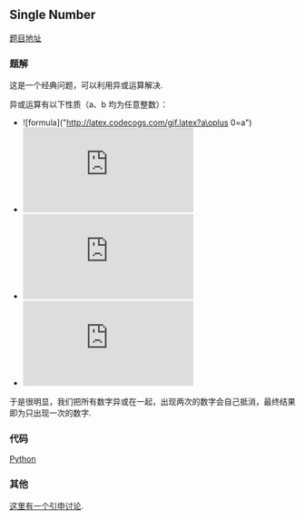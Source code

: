 ## Single Number

[题目地址](https://oj.leetcode.com/problems/single-number/)

### 题解

这是一个经典问题，可以利用异或运算解决.

异或运算有以下性质（a、b 均为任意整数）：

- ![formula]("http://latex.codecogs.com/gif.latex?a\oplus 0=a")
- ![formula](http://latex.codecogs.com/gif.latex?a%5Coplus%2520a%3D0)
- ![formula](http://latex.codecogs.com/gif.latex?a%5Coplus%2520b%3Db%5Coplus%2520a)
- ![formula](http://latex.codecogs.com/gif.latex?(a%5Coplus%2520b)%5Coplus%2520c%3Da%5Coplus%2520(b%5Coplus%2520c))

于是很明显，我们把所有数字异或在一起，出现两次的数字会自己抵消，最终结果即为只出现一次的数字.

### 代码

[Python](./sol.py)

### 其他

[这里有一个引申讨论](http://www.zhihu.com/question/25504454).
